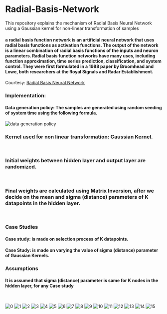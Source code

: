 # Radial-Basis-Network
This repository explains the mechanism of Radial Basis Neural Network using a Gaussian kernel for non-linear transformation of samples

#### a radial basis function network is an artificial neural network that uses radial basis functions as activation functions. The output of the network is a linear combination of radial basis functions of the inputs and neuron parameters. Radial basis function networks have many uses, including function approximation, time series prediction, classification, and system control. They were first formulated in a 1988 paper by Broomhead and Lowe, both researchers at the Royal Signals and Radar Establishment. 

Courtesy: [Radial Basis Neural Network](https://en.wikipedia.org/wiki/Radial_basis_function_network)

### Implementation:

#### Data generation policy: The samples are generated using random seeding of system time using the following formula. <br> 
![data generation policy](img/q3_1.PNG)

### Kernel used for non linear transformation: Gaussian Kernel.
<br>

### Initial weights between hidden layer and output layer are randomized.
<br>

### Final weights are calculated using Matrix Inversion, after we decide on the mean and sigma (distance) parameters of K datapoints in the hidden layer.
<br>

### Case Studies
#### Case study: is made on selection process of K datapoints. 
#### Case Study: is made on varying the value of sigma (distance) parameter of Gaussian Kernels. 
### 

### Assumptions
#### It is assumed that sigma (distance) parameter is same for K nodes in the hidden layer, for any Case study
<br>

![0](RadialBNN/0001.jpg)
![1](RadialBNN/0002.jpg)
![2](RadialBNN/0003.jpg)
![3](RadialBNN/0004.jpg)
![4](RadialBNN/0005.jpg)
![5](RadialBNN/0006.jpg)
![6](RadialBNN/0007.jpg)
![7](RadialBNN/0008.jpg)
![8](RadialBNN/0009.jpg)
![9](RadialBNN/0010.jpg)
![10](RadialBNN/0011.jpg)
![11](RadialBNN/0012.jpg)
![12](RadialBNN/0013.jpg)
![13](RadialBNN/0014.jpg)
![14](RadialBNN/0015.jpg)
![15](RadialBNN/0016.jpg)
